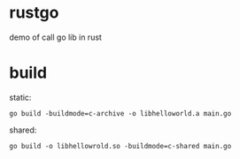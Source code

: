 # rustgo
demo of call go lib in rust

# build

static:
``` shell
go build -buildmode=c-archive -o libhelloworld.a main.go
```

shared:
``` shell
go build -o libhellowrold.so -buildmode=c-shared main.go
```